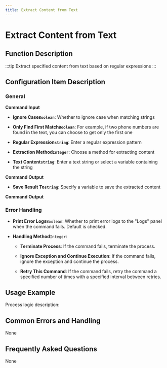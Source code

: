 ```yaml
---
title: Extract Content from Text
---
```


# Extract Content from Text

## Function Description

:::tip 
Extract specified content from text based on regular expressions
:::

## Configuration Item Description

### General

**Command Input**

- **Ignore Case`Boolean`**: Whether to ignore case when matching strings

- **Only Find First Match`Boolean`**: For example, if two phone numbers are found in the text, you can choose to get only the first one

- **Regular Expression`string`**: Enter a regular expression pattern

- **Extraction Method`Integer`**: Choose a method for extracting content

- **Text Content`string`**: Enter a text string or select a variable containing the string


**Command Output**

- **Save Result To`string`**: Specify a variable to save the extracted content


**Command Output**

### Error Handling

- **Print Error Logs**`Boolean`: Whether to print error logs to the "Logs" panel when the command fails. Default is checked. 

- **Handling Method**`Integer`:

    - **Terminate Process**: If the command fails, terminate the process.

    - **Ignore Exception and Continue Execution**: If the command fails, ignore the exception and continue the process.

    - **Retry This Command**: If the command fails, retry the command a specified number of times with a specified interval between retries.

## Usage Example

Process logic description:

## Common Errors and Handling

None

## Frequently Asked Questions

None

